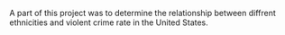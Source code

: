 A part of this project was to determine the relationship between diffrent ethnicities and violent crime rate in the United States.
